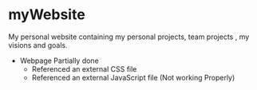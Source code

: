 # myWebsite
My personal website containing my personal projects, team projects , my visions and goals.
- Webpage Partially done
    - Referenced an external CSS file
    - Referenced an external JavaScript file (Not working Properly)
